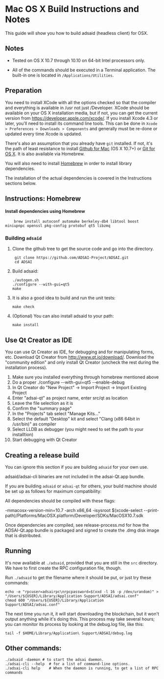 Mac OS X Build Instructions and Notes
====================================
This guide will show you how to build adsaid (headless client) for OSX.

Notes
-----

* Tested on OS X 10.7 through 10.10 on 64-bit Intel processors only.

* All of the commands should be executed in a Terminal application. The
built-in one is located in `/Applications/Utilities`.

Preparation
-----------

You need to install XCode with all the options checked so that the compiler
and everything is available in /usr not just /Developer. XCode should be
available on your OS X installation media, but if not, you can get the
current version from https://developer.apple.com/xcode/. If you install
Xcode 4.3 or later, you'll need to install its command line tools. This can
be done in `Xcode > Preferences > Downloads > Components` and generally must
be re-done or updated every time Xcode is updated.

There's also an assumption that you already have `git` installed. If
not, it's the path of least resistance to install [Github for Mac](https://mac.github.com/)
(OS X 10.7+) or
[Git for OS X](https://code.google.com/p/git-osx-installer/). It is also
available via Homebrew.

You will also need to install [Homebrew](http://brew.sh) in order to install library
dependencies.

The installation of the actual dependencies is covered in the Instructions
sections below.

Instructions: Homebrew
----------------------

#### Install dependencies using Homebrew

        brew install autoconf automake berkeley-db4 libtool boost miniupnpc openssl pkg-config protobuf qt5 libzmq

### Building `adsaid`

1. Clone the github tree to get the source code and go into the directory.

        git clone https://github.com/ADSAI-Project/ADSAI.git
        cd ADSAI

2.  Build adsaid:

        ./autogen.sh
        ./configure --with-gui=qt5
        make

3.  It is also a good idea to build and run the unit tests:

        make check

4.  (Optional) You can also install adsaid to your path:

        make install

Use Qt Creator as IDE
------------------------
You can use Qt Creator as IDE, for debugging and for manipulating forms, etc.
Download Qt Creator from http://www.qt.io/download/. Download the "community edition" and only install Qt Creator (uncheck the rest during the installation process).

1. Make sure you installed everything through homebrew mentioned above
2. Do a proper ./configure --with-gui=qt5 --enable-debug
3. In Qt Creator do "New Project" -> Import Project -> Import Existing Project
4. Enter "adsai-qt" as project name, enter src/qt as location
5. Leave the file selection as it is
6. Confirm the "summary page"
7. In the "Projects" tab select "Manage Kits..."
8. Select the default "Desktop" kit and select "Clang (x86 64bit in /usr/bin)" as compiler
9. Select LLDB as debugger (you might need to set the path to your installtion)
10. Start debugging with Qt Creator

Creating a release build
------------------------
You can ignore this section if you are building `adsaid` for your own use.

adsaid/adsai-cli binaries are not included in the adsai-Qt.app bundle.

If you are building `adsaid` or `adsai-qt` for others, your build machine should be set up
as follows for maximum compatibility:

All dependencies should be compiled with these flags:

 -mmacosx-version-min=10.7
 -arch x86_64
 -isysroot $(xcode-select --print-path)/Platforms/MacOSX.platform/Developer/SDKs/MacOSX10.7.sdk

Once dependencies are compiled, see release-process.md for how the ADSAI-Qt.app
bundle is packaged and signed to create the .dmg disk image that is distributed.

Running
-------

It's now available at `./adsaid`, provided that you are still in the `src`
directory. We have to first create the RPC configuration file, though.

Run `./adsaid` to get the filename where it should be put, or just try these
commands:

    echo -e "rpcuser=adsairpc\nrpcpassword=$(xxd -l 16 -p /dev/urandom)" > "/Users/${USER}/Library/Application Support/ADSAI/adsai.conf"
    chmod 600 "/Users/${USER}/Library/Application Support/ADSAI/adsai.conf"

The next time you run it, it will start downloading the blockchain, but it won't
output anything while it's doing this. This process may take several hours;
you can monitor its process by looking at the debug.log file, like this:

    tail -f $HOME/Library/Application\ Support/ADSAI/debug.log

Other commands:
-------

    ./adsaid -daemon # to start the adsai daemon.
    ./adsai-cli --help  # for a list of command-line options.
    ./adsai-cli help    # When the daemon is running, to get a list of RPC commands
